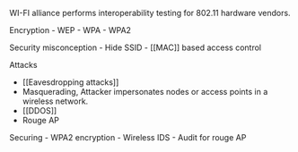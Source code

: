 WI-FI alliance performs interoperability testing for 802.11 hardware vendors. 

Encryption 
	-	WEP
	-	WPA
	-	WPA2
	
Security misconception 
	-	Hide SSID
	-	[[MAC]] based access control 
	
	
Attacks
-	[[Eavesdropping attacks]]
-	Masquerading, Attacker impersonates nodes or access points in a wireless network. 
-	[[DDOS]]
-	Rouge AP 


Securing 
	-	WPA2 encryption 
	-	Wireless IDS
	-	Audit for rouge AP